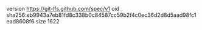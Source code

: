 version https://git-lfs.github.com/spec/v1
oid sha256:eb9943a7eb81fd8c338b0c84587cc59b2f4c0ec36d2d8d5aad98fc1ead8608f6
size 1622

